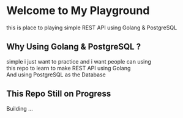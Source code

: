 # Welcome to My Playground 
this is place to playing simple REST API using Golang & PostgreSQL 

## Why Using Golang & PostgreSQL ?
simple i just want to practice and i want people can using <br>
this repo to learn to make REST API using Golang <br>
And using PostgreSQL as the Database 

## This Repo Still on Progress 
Building ... 